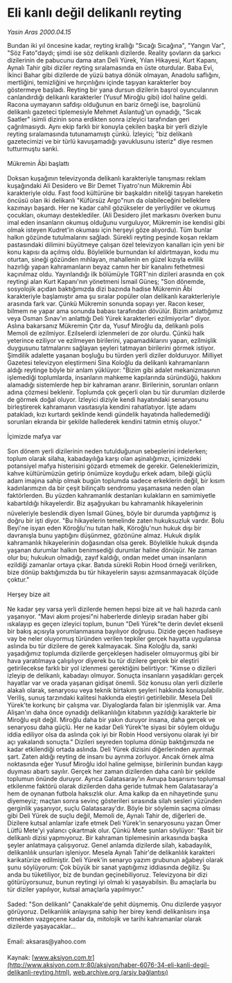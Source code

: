 # Eli kanlı değil delikanlı reyting

*Yasin Aras 2000.04.15*

<font class="agenda2NewsSpot">
 Bundan iki yıl öncesine kadar, reyting krallığı "Sıcağı Sıcağına", "Yangın Var", "Söz Fato"daydı; şimdi ise söz delikanlı dizilerde. Reality şovların da şarkıcı dizilerinin de pabucunu dama atan Deli Yürek, Yılan Hikayesi, Kurt Kapanı, Aynalı Tahir gibi diziler reyting sıralamasında en üste oturdular.
</font>
<font class="newsDetail">
 Baba Evi, İkinci Bahar gibi dizilerde de yüzü batıya dönük olmayan, Anadolu saflığını, mertliğini, temizliğini ve hırçınlığını içinde taşıyan karakterler boy göstermeye başladı. Reyting bir yana dursun dizilerin başrol oyuncularının canlandırdığı delikanlı karakterler (Yusuf Miroğlu gibi) idol haline geldi. Racona uymayanın safdışı olduğunun en bariz örneği ise, başrolünü delikanlı gazeteci tiplemesiyle Mehmet Aslantuğ'un oynadığı, "Sıcak Saatler" isimli dizinin sona erdikten sonra izleyici tarafından geri çağrılmasıydı. Aynı ekip farklı bir konuyla çekilen başka bir yerli diziyle reyting sıralamasında tutunamamıştı çünkü. İzleyici; "biz delikanlı gazetecimizi ve bir türlü kavuşamadığı yavuklusunu isteriz" diye resmen tutturmuştu sanki.
 <br/>
 <br/>
 Mükremin Âbi başlattı
 <br/>
 <br/>
 Doksan kuşağının televizyonda delikanlı karakteriyle tanışması reklam kuşağındaki Ali Desidero ve Bir Demet Tiyatro'nun Mükremin Âbi karakteriyle oldu. Fast food kültürüne bir başkaldırı niteliği taşıyan hareketin öncüsü olan iki delikanlı "Küfürsüz Argo"nun da olabileceğini belleklere kazımayı başardı. Her ne kadar cahil gözükseler de yerliydiler ve okumuş çocukları, okumayı desteklediler. (Ali Desidero jilet markasını överken bunu imal eden insanların okumuş olduğunu vurguluyor, Mükremin ise kendisi gibi olmak isteyen Kudret'in okuması için herşeyi göze alıyordu). Tüm bunlar halkın gözünde tutulmalarını sağladı. Sürekli reyting peşinde koşan reklam pastasındaki dilimini büyütmeye çalışan özel televizyon kanalları için yeni bir konu kapısı da açılmış oldu. Böylelikle burnundan kıl aldırtmayan, kodu mu oturtan, sineği gözünden mıhlayan, mahallenin en güzel kızıyla evlilik hazırlığı yapan kahramanların beyaz camın her bir kanalını fethetmesi kaçınılmaz oldu. Yayınlandığı ilk bölümüyle TGRT'nin dizileri arasında en çok reytingi alan Kurt Kapanı'nın yönetmeni İsmail Güneş; "Son dönemde, sosyolojik açıdan baktığımızda dizi bazında hadise Mükremin Âbi karakteriyle başlamıştır ama şu sıralar popüler olan delikanlı karakterleriyle arasında fark var. Çünkü Mükremin sonunda sopayı yer. Racon keser, bilmem ne yapar ama sonunda babası tarafından dövülür. Bizim anlattığımız veya Osman Sınav'ın anlattığı Deli Yürek karakterleri ezilmiyorlar" diyor. Aslına bakarsanız Mükremin Çıtır da, Yusuf Miroğlu da, delikanlı polis Memoli de ezilmiyor. Ezilselerdi izlenmeleri de zor olurdu. Çünkü halk yeterince eziliyor ve ezilmeyen birilerini, yapamadıklarını yapan, ezilmişlik duygusunu tatmalarını sağlayan şeyleri tatmayan birilerini görmek istiyor. Şimdilik adalette yaşanan boşluğu bu türden yerli diziler dolduruyor. Milliyet Gazetesi televizyon eleştirmeni Sina Koloğlu da delikanlı kahramanların aldığı reytinge böyle bir anlam yüklüyor: "Bizim gibi adalet mekanizmasının işlemediği toplumlarda, insanların mahkeme kapılarında süründüğü, hakkını alamadığı sistemlerde hep bir kahraman aranır. Birilerinin, sorunları onların adına çözmesi beklenir. Toplumda çok geçerli olan bu tür durumları dizilerde de görmek doğal oluyor. İzleyici diziyle kendi hayatındaki senaryosunu birleştirerek kahramanın vasıtasıyla kendini rahatlatıyor. İşte adamı patakladı, kızı kurtardı şeklinde kendi gündelik hayatında halledemediği sorunları ekranda bir şekilde hallederek kendini tatmin etmiş oluyor."
 <br/>
 <br/>
 İçimizde mafya var
 <br/>
 <br/>
 Son dönem yerli dizilerinin neden tutulduğunun sebeplerini irdelerken; toplum olarak silaha, kabadayılığa karşı olan aşinalığımızı, içimizdeki potansiyel mafya histerisini gözardı etmemek de gerekir. Geleneklerimizin, kahve kültürümüzün getirip önümüze koyduğu erkek adam, bileği güçlü adam imajına sahip olmak bugün toplumda sadece erkeklerin değil, bir kısım kadınlarımızın da bir çeşit bilinçaltı sendromu yaşamasına neden olan faktörlerden. Bu yüzden kahramanlık destanları kulakların en samimiyetle kabartıldığı hikayelerdir. Biz aşağıyukarı bu kahramanlık hikayelerinin nüveleriyle beslendik diyen İsmail Güneş, böyle bir durumda yaptığımız iş doğru bir işti diyor. "Bu hikayelerin temelinde zaten hukuksuzluk vardır. Bolu Beyi'ne isyan eden Köroğlu'nu tutan halk, Köroğlu'nun hukuk dışı bir davranışla bunu yaptığını düşünmez, gözönüne almaz. Hukuk dışılık kahramanlık hikayelerinin doğasından olsa gerek. Böylelikle hukuk dışında yaşanan durumlar halkın benimsediği durumlar haline dönüşür. Ne zaman olur bu; hukukun olmadığı, zayıf kaldığı, ondan medet uman insanların ezildiği zamanlar ortaya çıkar. Batıda sürekli Robin Hood örneği verilirken, bize dönüp baktığımızda bu tür hikayelerin sayısı azımsanmayacak ölçüde çoktur."
 <br/>
 <br/>
 Herşey bize ait
 <br/>
 <br/>
 Ne kadar şey varsa yerli dizilerde hemen hepsi bize ait ve hali hazırda canlı yaşanıyor. "Mavi akım projesi"ni haberlerde dinleyip sıradan haber gibi ıskalayıp es geçen izleyici toplum, bunun "Deli Yürek"te derin devlet eksenli bir bakış açısıyla yorumlanmasına bayılıyor doğrusu. Dizide geçen hadiseye vay be neler oluyormuş türünden verilen tepkiler gerçek hayatta uygulansa aslında bu tür dizilere de gerek kalmayacak. Sina Koloğlu da, sanki yaşadığımız toplumda dizilerde gerçekleşen hadiseler olmuyormuş gibi bir hava yaratılmaya çalışılıyor diyerek bu tür dizilere gerçek bir eleştiri getirilecekse farklı bir yol izlenmesi gerektiğini belirtiyor: "Kimse o dizileri izleyip de delikanlı, kabadayı olmuyor. Sonuçta insanların yaşadıkları gerçek hayatlar var ve orada yaşanan gidişat önemli. Söz konusu olan yerli dizilerle alakalı olarak, senaryosu veya teknik birtakım şeyleri hakkında konuşulabilir. Veriliş, sunuş tarzındaki kalitesi hakkında eleştiri getirilebilir. Mesela Deli Yürek'te korkunç bir çalışma var. Diyaloglarda falan bir işlenmişlik var. Ama Alişan'ın daha önce oynadığı delikanlılığın kitabının yazıldığı karakterle bir Miroğlu eşit değil. Miroğlu daha bir yakın duruyor insana, daha gerçek ve senaryosu daha güçlü. Her ne kadar Deli Yürek'te siyasi bir söylem olduğu iddia ediliyor olsa da aslında çok iyi bir Robin Hood versiyonu olarak iyi bir açı yakalandı sonuçta." Dizileri seyreden topluma dönüp baktığımızda ne kadar etkilendiği ortada aslında. Deli Yürek dizisini diğerlerinden ayırmak şart. Zaten aldığı reyting de insanı bu ayrıma zorluyor. Ancak örnek alma noktasında eğer Yusuf Miroğlu idol haline gelmişse, birilerinin bundan kaygı duyması abartı sayılır. Gerçek her zaman dizilerden daha canlı bir şekilde toplumun önünde duruyor. Ayrıca Galatasaray'ın Avrupa başarısını toplumsal etkilenme faktörü olarak dizilerden daha geride tutmak hem Galatasaray'a hem de oynanan futbola haksızlık olur. Ama kalkıp da en nihayetinde şunu diyemeyiz; maçtan sonra sevinç gösterileri sırasında silah sesleri yüzünden gerginlik yaşanıyor, suçlu Galatasaray'dır. Böyle bir söylemin saçma olması gibi Deli Yürek de suçlu değil, Memoli de, Aynalı Tahir de, diğerleri de. Dizilere kutsal anlamlar izafe etmek Deli Yürek'in senaryosunu yazan Ömer Lütfü Mete'yi yalancı çıkartmak olur. Çünkü Mete şunları söylüyor: "Basit bir delikanlı dizisi yapmıyoruz. Bir kahraman tiplemesinin arkasında başka şeyler anlatmaya çalışıyoruz. Genel anlamda dizilerde silah, kabadayılık, delikanlılık unsurları işleniyor. Mesela Aynalı Tahir'de delikanlılık karakteri karikatürize edilmiştir. Deli Yürek'in senaryo yazım grubunun ağabeyi olarak şunu söylüyorum: Çok büyük bir sanat yaptığımız iddiasında değiliz. Şu anda bu tüketiliyor, biz de bundan geçinebiliyoruz. Televizyona bir dizi götürüyorsunuz, bunun reytingi iyi olmalı ki yaşayabilsin. Bu amaçlarla bu tür diziler yapılıyor, kutsal amaçlarla yapılmıyor."
 <br/>
 <br/>
 Saded: "Son delikanlı" Çanakkale'de şehit düşmemiş. Onu dizilerde yaşıyor görüyoruz. Delikanlılık anlayışına sahip her birey kendi delikanlısını inşa etmekten vazgeçene kadar da, mitolojik ve tarihi kahramanlar olarak dizilerde yaşayacaklar...
 <br/>
 <br/>
 Email: aksaras@yahoo.com
 <br/>
</font>

Kaynak: [www.aksiyon.com.tr](http://www.aksiyon.com.tr:80/aksiyon/haber-6076-34-eli-kanli-degil-delikanli-reyting.html), [web.archive.org (arşiv bağlantısı)](http://web.archive.org/web/20110811103856/http://www.aksiyon.com.tr:80/aksiyon/haber-6076-34-eli-kanli-degil-delikanli-reyting.html)
